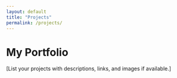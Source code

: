 ```yaml
---
layout: default
title: "Projects"
permalink: /projects/
---
```


# My Portfolio

[List your projects with descriptions, links, and images if available.]
